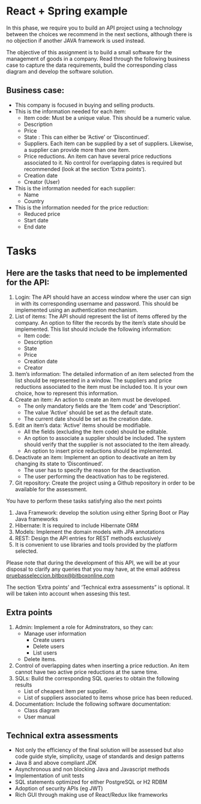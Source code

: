 # React + Spring example

In this phase, we require you to build an API project using a technology between the choices we recommend in the next sections, although there is no objection if another JAVA framework is used instead.

The objective of this assignment is to build a small software for the management of goods in a company.  Read through the following business case to capture the data requirements,  build the corresponding class diagram and develop the software solution.

## Business case:
- This company is focused in buying and selling products. 
- This is the information needed for each item:
    - Item code: Must be a unique value. This should be a numeric value.
    - Description
    - Price
    - State : This can either be ‘Active’ or ‘Discontinued’.
    - Suppliers. Each item can be supplied by a set of suppliers. Likewise, a supplier can provide more than one item.
    - Price reductions. An item can have several price reductions associated to it. No control for overlapping dates is required but recommended (look at the section ‘Extra points’).
    - Creation date
    - Creator (User)
- This is the information needed for each supplier:
    - Name
    - Country 
- This is the information needed for the price reduction:
    - Reduced price
    - Start date
    - End date

# Tasks
## Here are the tasks that need to be implemented for the API:
1. Login: The API should have an access window where the user can sign in with its corresponding username and password. This should be implemented using an authentication mechanism.
2. List of items: The API should represent the list of items offered by the company. An option to filter the records by the item’s state should be implemented.
    This list should include the following information:
    - Item code: 
    - Description
    - State 
    - Price 
    - Creation date
    - Creator 
3. Item’s information: The detailed information of an item selected from the list should be represented in a window. The suppliers and price reductions associated to the item must be included too. It is your own choice, how to represent this information. 
4. Create an item: An action to create an item must be developed. 
    - The only mandatory fields are the ‘Item code’ and ‘Description’. 
    - The value ‘Active’ should be set as the default state. 
    - The current date should be set as the creation date.
5. Edit an item’s data: ‘Active’ items should be modifiable. 
    - All the fields (excluding the item code) should be editable.
    - An option to associate a supplier should be included. The system should verify that the supplier is  not associated to the item already. 
    - An option to insert price reductions should be implemented.
6. Deactivate an item: Implement an option to deactivate an item by changing its state to ‘Discontinued’. 
    - The user has to specify the reason for the deactivation.
    - The user performing the deactivation has to be registered.
7. Git repository: Create the project using a Github repository in order to be available for the assessment. 

You have to perform these tasks satisfying also the next points
1. Java Framework: develop the solution using either Spring Boot or Play Java frameworks
2. Hibernate: It is required to include Hibernate ORM
3. Models: Implement the domain models with JPA annotations
4. REST: Design the API entries for REST methods exclusively
5. It is convenient to use libraries and tools provided by the platform selected.

Please note that during the development of this API, we will be at your disposal to clarify any queries that you may have, at the email address pruebasseleccion.bitbox@bitboxonline.com

The section ‘Extra points’ and ‘Technical extra assessments” is optional. It will be taken into account when assesing this test.

## Extra points
1. Admin: Implement a role for Adminstrators, so they can:
    - Manage user information
        - Create users
        - Delete users
        - List users
    - Delete items.
2. Control of overlapping dates when inserting a price reduction. An item cannot have two active price reductions at the same time.
3. SQLs: Build the corresponding SQL queries to obtain the following results
    - List of cheapest item per supplier.
    - List of suppliers associated to items whose price has been reduced.
4. Documentation: Include the following software documentation:
    - Class diagram
    - User manual

## Technical extra assessments
- Not only the efficiency of the final solution will be assessed but also code guide style, simplicity, usage of standards and design patterns
- Java 8 and above compliant JDK
- Asynchronous and non blocking Java and Javascript methods
- Implementation of unit tests
- SQL statements optimized for either PostgreSQL or H2 RDBM
- Adoption of security APIs (eg JWT)
- Rich GUI through making use of React/Redux like frameworks